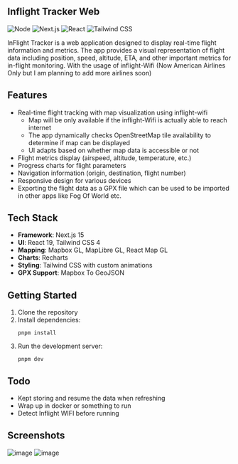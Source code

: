 ## Inflight Tracker Web

![Node](https://img.shields.io/badge/Node-v22-339933?logo=node.js&logoColor=white)
![Next.js](https://img.shields.io/badge/Next.js-15.3.1-black?logo=next.js&logoColor=white)
![React](https://img.shields.io/badge/React-v19-61DAFB?logo=react&logoColor=white)
![Tailwind CSS](https://img.shields.io/badge/Tailwind-v4-38B2AC?logo=tailwind-css&logoColor=white)

InFlight Tracker is a web application designed to display real-time flight information and metrics. The app provides a visual representation of flight data including position, speed, altitude, ETA, and other important metrics for in-flight monitoring. With the usage of inflight-Wifi (Now American Airlines Only but I am planning to add more airlines soon)

## Features
- Real-time flight tracking with map visualization using inflight-wifi
    - Map will be only available if the inflight-Wifi is actually able to reach internet
    - The app dynamically checks OpenStreetMap tile availability to determine if map can be displayed
    - UI adapts based on whether map data is accessible or not
- Flight metrics display (airspeed, altitude, temperature, etc.)
- Progress charts for flight parameters
- Navigation information (origin, destination, flight number)
- Responsive design for various devices
- Exporting the flight data as a GPX file which can be used to be imported in other apps like Fog Of World etc.

## Tech Stack
- **Framework**: Next.js 15
- **UI**: React 19, Tailwind CSS 4
- **Mapping**: Mapbox GL, MapLibre GL, React Map GL
- **Charts**: Recharts
- **Styling**: Tailwind CSS with custom animations
- **GPX Support**: Mapbox To GeoJSON

## Getting Started
1. Clone the repository
2. Install dependencies:
   ```
   pnpm install
   ```
3. Run the development server:
   ```
   pnpm dev
   ```

## Todo
- Kept storing and resume the data when refreshing
- Wrap up in docker or something to run
- Detect Inflight WIFI before running

## Screenshots
![image](https://github.com/user-attachments/assets/93456096-a840-4186-9c14-0fc2e0fe8375)
![image](https://github.com/user-attachments/assets/b3ab87f6-b526-4836-8d47-05404ae0ab2b)
